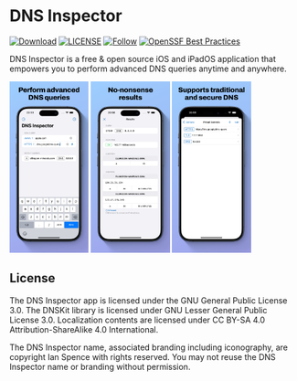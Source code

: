 # DNS Inspector

[![Download](https://img.shields.io/itunes/v/6470965982.svg?label=iTunes%20App%20Store&logo=apple&style=flat)](https://dns-inspector.com/app-store)
[![LICENSE](https://img.shields.io/github/license/dns-inspector/dns-inspector.svg?logo=gnu&style=flat)](https://github.com/dns-inspector/dns-inspector/blob/app-store/LICENSE)
[![Follow](https://img.shields.io/mastodon/follow/111626564034221195?domain=https%3A%2F%2Finfosec.exchange&logo=mastodon&logoColor=white&style=flat)](https://infosec.exchange/@dns-inspector)
[![OpenSSF Best Practices](https://bestpractices.coreinfrastructure.org/projects/8262/badge)](https://bestpractices.coreinfrastructure.org/projects/8262)

DNS Inspector is a free & open source iOS and iPadOS application that empowers you to perform
advanced DNS queries anytime and anywhere.

<img src="https://raw.githubusercontent.com/dns-inspector/dns-inspector/app-store/.github/iPhone67_1.png" alt="Screenshot of DNS Inspector showing the main view" height="300" />
<img src="https://raw.githubusercontent.com/dns-inspector/dns-inspector/app-store/.github/iPhone67_2.png" alt="Screenshot of DNS Inspector showing the results of a lookup for apple.com" height="300" />
<img src="https://raw.githubusercontent.com/dns-inspector/dns-inspector/app-store/.github/iPhone67_3.png" alt="Screenshot of DNS Inspector showing a list of DNS servers" height="300" />

## License

The DNS Inspector app is licensed under the GNU General Public License 3.0. The DNSKit library is licensed under GNU Lesser General Public License 3.0. Localization contents
are licensed under CC BY-SA 4.0 Attribution-ShareAlike 4.0 International.

The DNS Inspector name, associated branding including iconography, are copyright Ian Spence with rights reserved. You may not reuse the DNS Inspector name or branding without permission.
